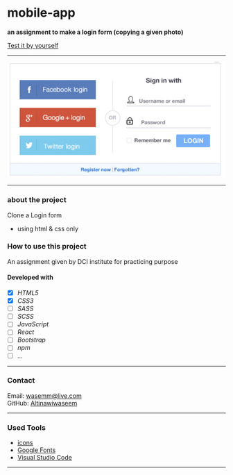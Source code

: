 # mobile-app

**an assignment to make a login form (copying a given photo)**

[Test it by yourself](https://altinawiwaseem.github.io/login-page/)

---

![layout](./img/login.png)

---

### about the project

Clone a Login form

- using html & css only

### How to use this project

An assignment given by DCI institute for practicing purpose

#### Developed with

- [x] _HTML5_
- [x] _CSS3_
- [ ] _SASS_
- [ ] _SCSS_
- [ ] _JavaScript_
- [ ] _React_
- [ ] _Bootstrap_
- [ ] _npm_
- [ ] _..._

---

### Contact

Email: <wasemm@live.com><br>
GitHub: [Altinawiwaseem](https://github.com/altinawiwaseem)

---

### Used Tools

- [icons](https://fontawesome.com/)
- [Google Fonts](https://fonts.google.com/)
- [Visual Studio Code](https://code.visualstudio.com/)

---
